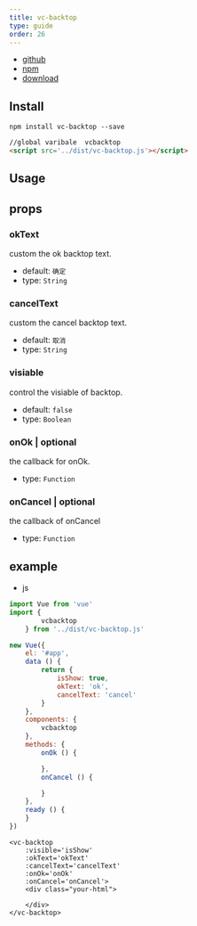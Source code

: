 ```yaml
---
title: vc-backtop
type: guide
order: 26
---
```


* [github](https://github.com/iwaimai-bi-fe/vc-backtop)
* [npm](https://www.npmjs.com/package/vc-backtop)
* [download](https://github.com/iwaimai-bi-fe/vc-backtop/archive/master.zip)

## Install

```npm
npm install vc-backtop --save
```

```html
//global varibale  vcbacktop
<script src='../dist/vc-backtop.js'></script>
```

## Usage

## props

### okText

custom the ok backtop text.

* default: `确定`
* type: `String`

### cancelText

custom the cancel backtop text.

* default: `取消`
* type: `String`

### visiable

control the visiable of backtop.

* default: `false`
* type: `Boolean` 

### onOk | optional

the callback for onOk.

* type: `Function`

### onCancel | optional

the callback of onCancel

* type: `Function`


## example

* js

```js
import Vue from 'vue'
import {
        vcbacktop
    } from '../dist/vc-backtop.js'

new Vue({
    el: '#app',
    data () {
        return {
            isShow: true,
            okText: 'ok',
            cancelText: 'cancel'
        }
    },
    components: {
        vcbacktop
    },
    methods: {
        onOk () {

        },
        onCancel () {

        }
    },
    ready () {
    }
})
```

```vue
<vc-backtop 
    :visible='isShow'
    :okText='okText'
    :cancelText='cancelText'
    :onOk='onOk'
    :onCancel='onCancel'>
    <div class="your-html">
        
    </div>     
</vc-backtop>
```
